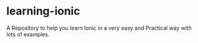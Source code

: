 # learning-ionic
A Repository to help you learn Ionic in a very easy and Practical way with lots of examples.
